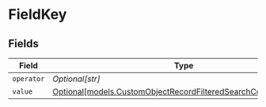 # FieldKey


## Fields

| Field                                                                                                                            | Type                                                                                                                             | Required                                                                                                                         | Description                                                                                                                      |
| -------------------------------------------------------------------------------------------------------------------------------- | -------------------------------------------------------------------------------------------------------------------------------- | -------------------------------------------------------------------------------------------------------------------------------- | -------------------------------------------------------------------------------------------------------------------------------- |
| `operator`                                                                                                                       | *Optional[str]*                                                                                                                  | :heavy_minus_sign:                                                                                                               | N/A                                                                                                                              |
| `value`                                                                                                                          | [Optional[models.CustomObjectRecordFilteredSearchConditionValue2]](../models/customobjectrecordfilteredsearchconditionvalue2.md) | :heavy_minus_sign:                                                                                                               | N/A                                                                                                                              |